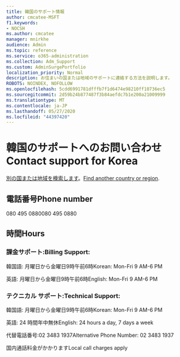 ```yaml
---
title: 韓国のサポート情報
author: cmcatee-MSFT
f1.keywords:
- NOCSH
ms.author: cmcatee
manager: mnirkhe
audience: Admin
ms.topic: reference
ms.service: o365-administration
ms.collection: Adm_Support
ms.custom: AdminSurgePortfolio
localization_priority: Normal
description: お住まいの国または地域のサポートに連絡する方法を説明します。
ROBOTS: NOINDEX, NOFOLLOW
ms.openlocfilehash: 5cdd6991781dfffb7f1d6474e98210ff10736ec5
ms.sourcegitcommit: 2d59b24b877487f3b84aefdc7b1e200a21009999
ms.translationtype: MT
ms.contentlocale: ja-JP
ms.lasthandoff: 05/27/2020
ms.locfileid: "44397420"
---
```

# <a name="contact-support-for-korea"></a><span data-ttu-id="c4f47-103">韓国のサポートへのお問い合わせ</span><span class="sxs-lookup"><span data-stu-id="c4f47-103">Contact support for Korea</span></span>

<span data-ttu-id="c4f47-104">[別の国または地域を検索します](../contact-support-for-business-products.md)。</span><span class="sxs-lookup"><span data-stu-id="c4f47-104">[Find another country or region](../contact-support-for-business-products.md).</span></span>

## <a name="phone-number"></a><span data-ttu-id="c4f47-105">電話番号</span><span class="sxs-lookup"><span data-stu-id="c4f47-105">Phone number</span></span>
<span data-ttu-id="c4f47-106">080 495 0880</span><span class="sxs-lookup"><span data-stu-id="c4f47-106">080 495 0880</span></span>

## <a name="hours"></a><span data-ttu-id="c4f47-107">時間</span><span class="sxs-lookup"><span data-stu-id="c4f47-107">Hours</span></span>
### <a name="billing-support"></a><span data-ttu-id="c4f47-108">課金サポート:</span><span class="sxs-lookup"><span data-stu-id="c4f47-108">Billing Support:</span></span>

<span data-ttu-id="c4f47-109">韓国語: 月曜日から金曜日9時午前6時</span><span class="sxs-lookup"><span data-stu-id="c4f47-109">Korean: Mon-Fri 9 AM-6 PM</span></span>

<span data-ttu-id="c4f47-110">英語: 月曜日から金曜日9時午前6時</span><span class="sxs-lookup"><span data-stu-id="c4f47-110">English: Mon-Fri 9 AM-6 PM</span></span>

### <a name="technical-support"></a><span data-ttu-id="c4f47-111">テクニカル サポート:</span><span class="sxs-lookup"><span data-stu-id="c4f47-111">Technical Support:</span></span>

<span data-ttu-id="c4f47-112">韓国語: 月曜日から金曜日9時午前6時</span><span class="sxs-lookup"><span data-stu-id="c4f47-112">Korean: Mon-Fri 9 AM-6 PM</span></span>

<span data-ttu-id="c4f47-113">英語: 24 時間年中無休</span><span class="sxs-lookup"><span data-stu-id="c4f47-113">English: 24 hours a day, 7 days a week</span></span>

<span data-ttu-id="c4f47-114">代替電話番号:02 3483 1937</span><span class="sxs-lookup"><span data-stu-id="c4f47-114">Alternative Phone Number: 02 3483 1937</span></span>

<span data-ttu-id="c4f47-115">国内通話料金がかかります</span><span class="sxs-lookup"><span data-stu-id="c4f47-115">Local call charges apply</span></span>
